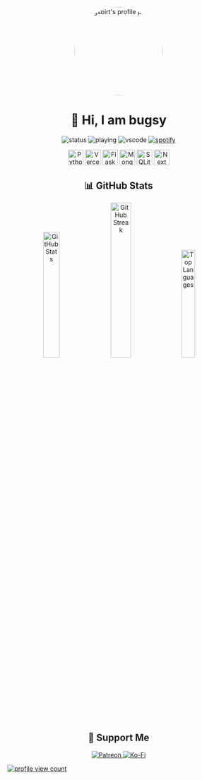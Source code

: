 <p align="center">
  <img src="https://utfs.io/f/de192257-619b-4b3c-a4f7-03b895221f4b-93nzqf.png" alt="bugsbirt's profile picture" width="200" style="border-radius: 50%;" />
</p>

<h1 align="center">👋 Hi, I am bugsy</h1>

<p align="center">
  <img src="https://api.statusbadges.me/badge/status/795743076520820776?simple=true" alt="status" />
  <img src="https://api.statusbadges.me/badge/playing/795743076520820776" alt="playing" />
  <img src="https://api.statusbadges.me/badge/vscode/795743076520820776" alt="vscode" />
  <a href="https://api.statusbadges.me/openspotify/795743076520820776">
    <img src="https://api.statusbadges.me/badge/spotify/795743076520820776" alt="spotify" />
  </a>
</p>

<p align="center">
  <img src="https://img.shields.io/badge/python-3670A0?style=for-the-badge&logo=python&logoColor=ffdd54" alt="Python" style="height: 35px;" />
  <img src="https://img.shields.io/badge/vercel-%23000000.svg?style=for-the-badge&logo=vercel&logoColor=white" alt="Vercel" style="height: 35px;" />
  <img src="https://img.shields.io/badge/flask-%23000.svg?style=for-the-badge&logo=flask&logoColor=white" alt="Flask" style="height: 35px;" />
  <img src="https://img.shields.io/badge/MongoDB-%234ea94b.svg?style=for-the-badge&logo=mongodb&logoColor=white" alt="MongoDB" style="height: 35px;" />
  <img src="https://img.shields.io/badge/sqlite-%2307405e.svg?style=for-the-badge&logo=sqlite&logoColor=white" alt="SQLite" style="height: 35px;" />
  <img src="https://img.shields.io/badge/Next-black?style=for-the-badge&logo=next.js&logoColor=white" alt="Next JS" style="height: 35px;" />
</p>

<h2 align="center">📊 GitHub Stats</h2>

<p align="center">
  <img src="https://github-readme-stats.vercel.app/api?username=bugsbirt&theme=dark&hide_border=false&include_all_commits=false&count_private=false" alt="GitHub Stats" style="margin: 0 5px; width: 27%;" />
  <img src="https://github-readme-streak-stats.herokuapp.com/?user=bugsbirt&theme=dark&hide_border=false" alt="GitHub Streak" style="margin: 0 5px; width: 30%;" />
  <img src="https://github-readme-stats.vercel.app/api/top-langs/?username=bugsbirt&theme=dark&hide_border=false&include_all_commits=false&count_private=false&layout=compact" alt="Top Languages" style="margin: 0 5px; width: 25%;" />
</p>

<h2 align="center">🎁 Support Me</h2>

<p align="center">
  <a href="https://patreon.com/AstroBirb">
    <img src="https://img.shields.io/badge/Patreon-F96854?style=for-the-badge&logo=patreon&logoColor=white" alt="Patreon" />
  </a>
  <a href="https://ko-fi.com/bugsbirt">
    <img src="https://img.shields.io/badge/Ko--fi-F16061?style=for-the-badge&logo=ko-fi&logoColor=white" alt="Ko-Fi" />
  </a>
</p>

<p align="left">
  <a href="https://visitcount.itsvg.in">
    <img src="https://visitcount.itsvg.in/api?id=bugsbirt&icon=0&color=0" alt="profile view count" />
  </a>
</p>
